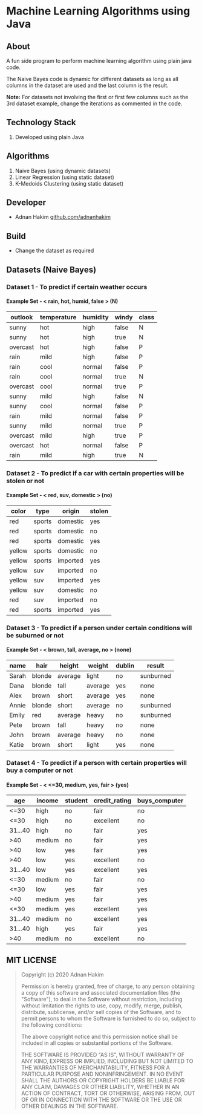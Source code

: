 # Machine Learning Algorithms using Java

## About

A fun side program to perform machine learning algorithm using plain java code.

The Naive Bayes code is dynamic for different datasets as long as all columns in the dataset are used and the last column is the result.

**Note:** For datasets not involving the first or first few columns such as the 3rd dataset example, change the iterations as commented in the code.

## Technology Stack

1. Developed using plain Java

## Algorithms

1. Naive Bayes (using dynamic datasets)
1. Linear Regression (using static dataset)
1. K-Medoids Clustering (using static dataset)

## Developer

-  Adnan Hakim [github.com/adnanhakim](https://github.com/adnanhakim)

## Build

-  Change the dataset as required

## Datasets (Naive Bayes)

### Dataset 1 - To predict if certain weather occurs

#### Example Set - < rain, hot, humid, false > (N)

| outlook  | temperature | humidity | windy | class |
| -------- | ----------- | -------- | ----- | ----- |
| sunny    | hot         | high     | false | N     |
| sunny    | hot         | high     | true  | N     |
| overcast | hot         | high     | false | P     |
| rain     | mild        | high     | false | P     |
| rain     | cool        | normal   | false | P     |
| rain     | cool        | normal   | true  | N     |
| overcast | cool        | normal   | true  | P     |
| sunny    | mild        | high     | false | N     |
| sunny    | cool        | normal   | false | P     |
| rain     | mild        | normal   | false | P     |
| sunny    | mild        | normal   | true  | P     |
| overcast | mild        | high     | true  | P     |
| overcast | hot         | normal   | false | P     |
| rain     | mild        | high     | true  | N     |

### Dataset 2 - To predict if a car with certain properties will be stolen or not

#### Example Set - < red, suv, domestic > (no)

| color  | type   | origin   | stolen |
| ------ | ------ | -------- | ------ |
| red    | sports | domestic | yes    |
| red    | sports | domestic | no     |
| red    | sports | domestic | yes    |
| yellow | sports | domestic | no     |
| yellow | sports | imported | yes    |
| yellow | suv    | imported | no     |
| yellow | suv    | imported | yes    |
| yellow | suv    | domestic | no     |
| red    | suv    | imported | no     |
| red    | sports | imported | yes    |

### Dataset 3 - To predict if a person under certain conditions will be suburned or not

#### Example Set - < brown, tall, average, no > (none)

| name  | hair   | height  | weight  | dublin | result    |
| ----- | ------ | ------- | ------- | ------ | --------- |
| Sarah | blonde | average | light   | no     | sunburned |
| Dana  | blonde | tall    | average | yes    | none      |
| Alex  | brown  | short   | average | yes    | none      |
| Annie | blonde | short   | average | no     | sunburned |
| Emily | red    | average | heavy   | no     | sunburned |
| Pete  | brown  | tall    | heavy   | no     | none      |
| John  | brown  | average | heavy   | no     | none      |
| Katie | brown  | short   | light   | yes    | none      |

### Dataset 4 - To predict if a person with certain properties will buy a computer or not

#### Example Set - < <=30, medium, yes, fair > (yes)

| age     | income | student | credit_rating | buys_computer |
| ------- | ------ | ------- | ------------- | ------------- |
| <=30    | high   | no      | fair          | no            |
| <=30    | high   | no      | excellent     | no            |
| 31...40 | high   | no      | fair          | yes           |
| >40     | medium | no      | fair          | yes           |
| >40     | low    | yes     | fair          | yes           |
| >40     | low    | yes     | excellent     | no            |
| 31...40 | low    | yes     | excellent     | yes           |
| <=30    | medium | no      | fair          | no            |
| <=30    | low    | yes     | fair          | yes           |
| >40     | medium | yes     | fair          | yes           |
| <=30    | medium | yes     | excellent     | yes           |
| 31...40 | medium | no      | excellent     | yes           |
| 31...40 | high   | yes     | fair          | yes           |
| >40     | medium | no      | excellent     | no            |

## MIT LICENSE

> Copyright (c) 2020 Adnan Hakim
>
> Permission is hereby granted, free of charge, to any person obtaining a copy
> of this software and associated documentation files (the "Software"), to deal
> in the Software without restriction, including without limitation the rights
> to use, copy, modify, merge, publish, distribute, sublicense, and/or sell
> copies of the Software, and to permit persons to whom the Software is
> furnished to do so, subject to the following conditions:
>
> The above copyright notice and this permission notice shall be included in all
> copies or substantial portions of the Software.
>
> THE SOFTWARE IS PROVIDED "AS IS", WITHOUT WARRANTY OF ANY KIND, EXPRESS OR
> IMPLIED, INCLUDING BUT NOT LIMITED TO THE WARRANTIES OF MERCHANTABILITY,
> FITNESS FOR A PARTICULAR PURPOSE AND NONINFRINGEMENT. IN NO EVENT SHALL THE
> AUTHORS OR COPYRIGHT HOLDERS BE LIABLE FOR ANY CLAIM, DAMAGES OR OTHER
> LIABILITY, WHETHER IN AN ACTION OF CONTRACT, TORT OR OTHERWISE, ARISING FROM,
> OUT OF OR IN CONNECTION WITH THE SOFTWARE OR THE USE OR OTHER DEALINGS IN THE
> SOFTWARE.
